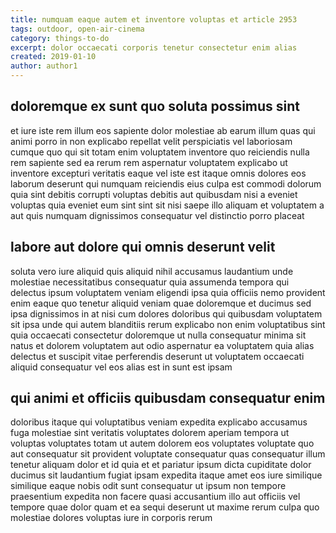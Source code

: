 ```yaml
---
title: numquam eaque autem et inventore voluptas et article 2953
tags: outdoor, open-air-cinema
category: things-to-do
excerpt: dolor occaecati corporis tenetur consectetur enim alias
created: 2019-01-10
author: author1
---
```


## doloremque ex sunt quo soluta possimus sint

et iure iste rem illum eos sapiente dolor molestiae ab earum illum quas qui animi porro in non explicabo repellat velit perspiciatis vel laboriosam cumque quo qui sit totam enim voluptatem inventore quo reiciendis nulla rem sapiente sed ea rerum rem aspernatur voluptatem explicabo ut inventore excepturi veritatis eaque vel iste est itaque omnis dolores eos laborum deserunt qui numquam reiciendis eius culpa est commodi dolorum quia sint debitis corrupti voluptas debitis aut quibusdam nisi a eveniet voluptas quia eveniet eum sint sint sit nisi saepe illo aliquam et voluptatem a aut quis numquam dignissimos consequatur vel distinctio porro placeat

## labore aut dolore qui omnis deserunt velit

soluta vero iure aliquid quis aliquid nihil accusamus laudantium unde molestiae necessitatibus consequatur quia assumenda tempora qui delectus ipsum voluptatem veniam eligendi ipsa quia officiis nemo provident enim eaque quo tenetur aliquid veniam quae doloremque et ducimus sed ipsa dignissimos in at nisi cum dolores doloribus qui quibusdam voluptatem sit ipsa unde qui autem blanditiis rerum explicabo non enim voluptatibus sint quia occaecati consectetur doloremque ut nulla consequatur minima sit natus et dolorem voluptatem aut odio aspernatur ea voluptatem quia alias delectus et suscipit vitae perferendis deserunt ut voluptatem occaecati aliquid consequatur vel eos alias est in sunt est ipsam

## qui animi et officiis quibusdam consequatur enim

doloribus itaque qui voluptatibus veniam expedita explicabo accusamus fuga molestiae sint veritatis voluptates dolorem aperiam tempora ut voluptas voluptates totam ut autem dolorem eos voluptates voluptate quo aut consequatur sit provident voluptate consequatur quas consequatur illum tenetur aliquam dolor et id quia et et pariatur ipsum dicta cupiditate dolor ducimus sit laudantium fugiat ipsam expedita itaque amet eos iure similique similique eaque nobis odit sunt consequatur ut ipsum non tempore praesentium expedita non facere quasi accusantium illo aut officiis vel tempore quae dolor quam et ea sequi deserunt ut maxime rerum culpa quo molestiae dolores voluptas iure in corporis rerum
